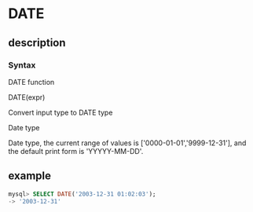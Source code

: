 # DATE

## description

### Syntax

DATE function

DATE(expr)

Convert input type to DATE type

Date type

Date type, the current range of values is ['0000-01-01','9999-12-31'], and the default print form is 'YYYYY-MM-DD'.

## example

```sql
mysql> SELECT DATE('2003-12-31 01:02:03');
-> '2003-12-31'
```
